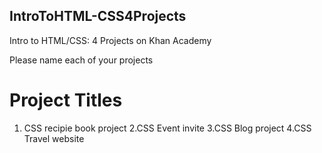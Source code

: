 ## IntroToHTML-CSS4Projects
Intro to HTML/CSS: 4 Projects on Khan Academy

Please name each of your projects

# Project Titles
1. CSS recipie book project
2.CSS Event invite
3.CSS Blog project
4.CSS Travel website
